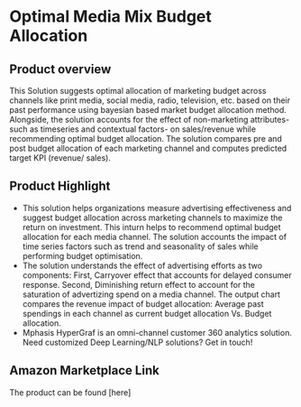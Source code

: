 # Optimal Media Mix Budget Allocation

## Product overview

This Solution suggests optimal allocation of marketing budget across channels like print media, social media, radio, television, etc. based on their past performance using bayesian based market budget allocation method. Alongside, the solution accounts for the effect of non-marketing attributes- such as timeseries and contextual factors- on sales/revenue while recommending optimal budget allocation. The solution compares pre and post budget allocation of each marketing channel and computes predicted target KPI (revenue/ sales).

## Product Highlight 

* This solution helps organizations measure advertising effectiveness and suggest budget allocation across marketing channels to maximize the return on investment. This inturn helps to recommend optimal budget allocation for each media channel. The solution accounts the impact of time series factors such as trend and seasonality of sales while performing budget optimisation.
* The solution understands the effect of advertising efforts as two components: First, Carryover effect that accounts for delayed consumer response. Second, Diminishing return effect to account for the saturation of advertizing spend on a media channel.  The output chart compares the revenue impact of budget allocation: Average past spendings in each channel as current budget allocation Vs. Budget allocation.
* Mphasis HyperGraf is an omni-channel customer 360 analytics solution. Need customized Deep Learning/NLP solutions? Get in touch!

## Amazon Marketplace Link
The product can be found [here]
